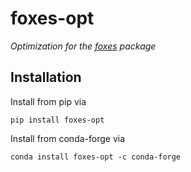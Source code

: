 # foxes-opt

_Optimization for the [foxes](https://github.com/FraunhoferIWES/foxes) package_

## Installation

Install from pip via
```console
pip install foxes-opt
```
Install from conda-forge via
```
conda install foxes-opt -c conda-forge
```
